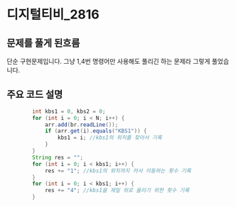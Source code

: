 # 디지털티비_2816

## 문제를 풀게 된흐름
단순 구현문제입니다.
그냥 1,4번 명령어만 사용해도 풀리긴 하는 문제라 그렇게 풀었습니다.
## 주요 코드 설명
```Java
        int kbs1 = 0, kbs2 = 0;
        for (int i = 0; i < N; i++) {
            arr.add(br.readLine());
            if (arr.get(i).equals("KBS1")) {
                kbs1 = i; //kbs1의 위치를 찾아서 기록
            }
        }
        String res = "";
        for (int i = 0; i < kbs1; i++) {
            res += "1"; //kbs1의 위치까지 커서 이동하는 횟수 기록
        }
        for (int i = 0; i < kbs1; i++) {
            res += "4"; //kbs1을 제일 위로 올리기 위한 횟수 기록
        }
```

